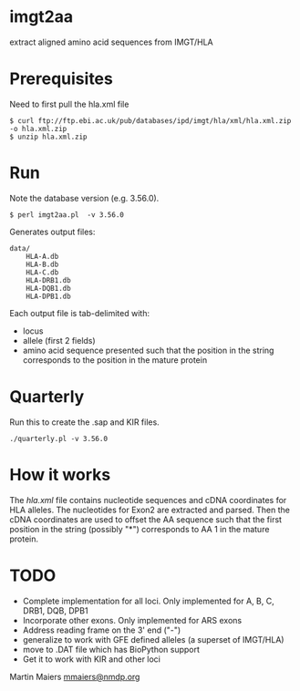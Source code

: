 # imgt2aa
extract aligned amino acid sequences from IMGT/HLA


# Prerequisites

Need to first pull the hla.xml file

```
$ curl ftp://ftp.ebi.ac.uk/pub/databases/ipd/imgt/hla/xml/hla.xml.zip -o hla.xml.zip
$ unzip hla.xml.zip
```

# Run

Note the database version (e.g. 3.56.0).

```
$ perl imgt2aa.pl  -v 3.56.0
```


Generates output files:
```
data/
    HLA-A.db
    HLA-B.db
    HLA-C.db
    HLA-DRB1.db
    HLA-DQB1.db
    HLA-DPB1.db
```

Each output file is tab-delimited with:
* locus
* allele (first 2 fields)
* amino acid sequence presented such that the position in the string corresponds to the position in the mature protein


# Quarterly

Run this to create the .sap and KIR files.

```
./quarterly.pl -v 3.56.0
```

# How it works

The *hla.xml* file contains nucleotide sequences and cDNA coordinates for HLA alleles.  The nucleotides for Exon2 are extracted and parsed.  Then the cDNA coordinates are used to offset the AA sequence such that the first position in the string (possibly "\*") corresponds to AA 1 in the mature protein.


# TODO

* Complete implementation for all loci. Only implemented for A, B, C, DRB1, DQB, DPB1
* Incorporate other exons.  Only implemented for ARS exons
* Address reading frame on the 3' end ("-")
* generalize to work with GFE defined alleles (a superset of IMGT/HLA)
* move to .DAT file which has BioPython support
* Get it to work with KIR and other loci



Martin Maiers
<mmaiers@nmdp.org>
